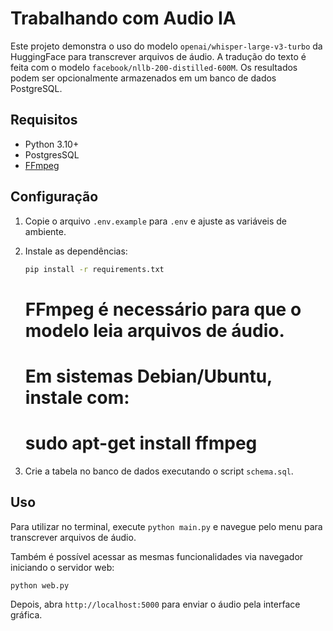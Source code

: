 # Trabalhando com Audio IA

Este projeto demonstra o uso do modelo `openai/whisper-large-v3-turbo` da HuggingFace para transcrever arquivos de áudio. A tradução do texto é feita com o modelo `facebook/nllb-200-distilled-600M`. Os resultados podem ser opcionalmente armazenados em um banco de dados PostgreSQL.

## Requisitos
- Python 3.10+
- PostgresSQL
- [FFmpeg](https://ffmpeg.org/)

## Configuração
1. Copie o arquivo `.env.example` para `.env` e ajuste as variáveis de ambiente.
2. Instale as dependências:
   ```bash
   pip install -r requirements.txt
   ```
   # FFmpeg é necessário para que o modelo leia arquivos de áudio.
   # Em sistemas Debian/Ubuntu, instale com:
   # sudo apt-get install ffmpeg

3. Crie a tabela no banco de dados executando o script `schema.sql`.

## Uso
Para utilizar no terminal, execute `python main.py` e navegue pelo menu para
transcrever arquivos de áudio.

Também é possível acessar as mesmas funcionalidades via navegador iniciando o
servidor web:

```bash
python web.py
```

Depois, abra `http://localhost:5000` para enviar o áudio pela interface
gráfica.
